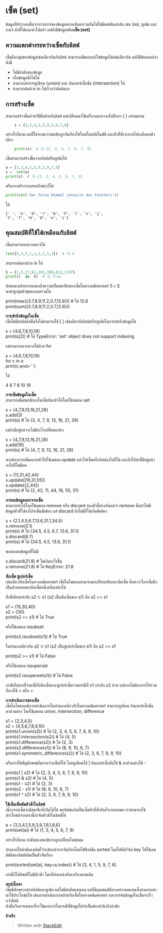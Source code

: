 เซ็ต (set)
==========

ข้อมูลที่ประกอบขึ้นจากรายการของข้อมูลหลายอันมารวมกันไม่ได้มีแค่ชนิดลำดับ เช่น ลิสต์, ทูเพิล และเรนจ์ ดังที่ได้แนะนำไปแล้ว แต่ยังมีข้อมูลชนิด**เซ็ต (set)** 
  
  
## **ความแตกต่างระหว่างเซ็ตกับลิสต์**  
เซ็ตคือกลุ่มของข้อมูลเช่นเดียวกันกับลิสต์ สามารถเพิ่มและแก้ไขข้อมูลได้เช่นเดียวกัน แต่ก็มีข้อแตกต่างดังนี้  
- ไม่มีลำดับของข้อมูล  
- เก็บข้อมูลซ้ำไม่ได้  
- สามารถทำการยูเนียน (union) และ อินเทอร์เซ็กชัน (intersection) ได้  
- สามารถค้นด้วย in ได้เร็วกว่าลิสต์มาก  
  
  
  
## **การสร้างเซ็ต**  

สามารถสร้างขึ้นด้วยวิธีที่คล้ายกับลิสต์ แค่เปลี่ยนมาใช้เครื่องหมายวงเล็บปีกกา { } คร่อมแทน
```python
	s = {3,3,4,1,5,9,3,9,7,6}
```


  
อย่างไรก็ตาม ผลที่ได้จะพบว่าสมาชิกถูกจัดเรียงให้ใหม่โดยอัตโนมัติ และตัวที่ซ้ำจะหายไปเหลือแค่ตัวเดียว
```python
	print(s)  # ได้ {1, 3, 4, 5, 6, 7, 9}
```
  
เซ็ตสามารถสร้างขึ้นจากลิสต์หรือทูเพิลได้
```python
a = [3,3,4,1,5,9,3,9,7,6]  
s =  set(a)  
print(s)  # ได้ {1, 3, 4, 5, 6, 7, 9}
```
  
หรืออาจสร้างจากสายอักขระก็ได้
```python
print(set('Der ferne Himmel jenseits des Fensters'))
```
  
ได้
```
{' ', 'n', 'd', 'r', 'm', 'F', 'l', 's', 'j', 
't', 'f', 'H', 'D', 'e', 'i'}
```
  
  
  
## **คุณสมบัติที่ใช้ได้เหมือนกับลิสต์**  
เซ็ตสามารถหาความยาวได้
```python
len({5,3,7,1,1,1,1,1,3})  # ได้ 4
```
  
สามารถค้นหาด้วย in ได้
```python
S = {1,5,17,81,201,399,812,1197}  
print(5  in  S)  # ได้ True
```
  
ลักษณะคล้ายการแสดงถึงความเป็นสมาชิกของเซ็ตในทางคณิตศาสตร์ 5 ∈ S  
หาค่าสูงสุดต่ำสุดและผลรวมได

print(max({3.7,8.9,11.2,0.7,12.6}))  # ได้ 12.6  
print(sum({3.7,8.9,11.2,0.7,12.6}))

  
  
  
**การเข้าถึงข้อมูลในเซ็ต**  
เซ็ตไม่มีลำดับดังนั้นจึงไม่สามารถใช้ [ ] เช่นเดียวกับลิสต์หรือทูเพิลในการเข้าถึงข้อมูลได้

s = {4,6,7,8,10,19}  
print(s[2])  # ได้ TypeError: 'set' object does not support indexing

  
แต่สามารถแจกแจงได้ด้วย for

s = {4,6,7,8,10,19}  
for  c  in  s:  
print(c,end=' ')

  
ได้

4 6 7 8 10 19

  
  
  
**การเพิ่มข้อมูลในเซ็ต**  
สามารถเพิ่มสมาชิกลงในเซ็ตทีละตัวได้โดยใช้เมธอด set

s = {4,7,9,13,16,21,28}  
s.add(3)  
print(s)  # ได้ {3, 4, 7, 9, 13, 16, 21, 28}

  
แต่ถ้ามีอยู่แล้วจะไม่มีอะไรเปลี่ยนแปลง

s = {4,7,9,13,16,21,28}  
s.add(16)  
print(s)  # ได้ {4, 7, 9, 13, 16, 21, 28}

  
หากต้องการเพิ่มหลายตัวให้ใช้เมธอด update แล้วใส่เซ็ตหรือลิสต์ลงไปก็ได้ และถึงใส่ค่าที่มีอยู่แล้วลงไปก็ไม่มีผล

s = {11,31,42,44}  
s.update([16,31,55])  
s.update({2,44})  
print(s)  # ได้ {2, 42, 11, 44, 16, 55, 31}

  
  
  
**การลบข้อมูลออกจากเซ็ต**  
สามารถทำได้โดยใช้เมธอด remove หรือ discard สองตัวนี้ต่างกันแค่ว่า remove นั้นถ้าไม่มีข้อมูลตัวที่ใส่ลงไปจะขึ้นขัดข้อง แต่ discard ถึงไม่มีก็ไม่เกิดขัดข้อง

s = {2.1,4.5,6.7,13.6,31.1,34.5}  
s.remove(2.1)  
print(s)  # ได้ {34.5, 4.5, 6.7, 13.6, 31.1}  
s.discard(6.7)  
print(s)  # ได้ {34.5, 4.5, 13.6, 31.1}

  
พอลองลบข้อมูลที่ไม่มี

s.discard(21.8)  # ไม่เกิดอะไรขึ้น  
s.remove(21.8) # ได้ KeyError: 21.8

  
  
  
**ซับเซ็ต ซูเปอร์เซ็ต**  
เช่นเดียวกับเซ็ตในทางคณิตศาสตร์ เซ็ตในไพธอนสามารถมาเปรียบเทียบหาซับเซ็ต คือหาว่าใครเซ็ตนึงเป็นส่วนย่อยของอีกเซ็ตหนึ่งหรือเปล่าได้  
  
สิ่งที่เทียบเท่ากับ s2 ⊂ s1 (s2 เป็นซับเซ็ตของ s1) คือ s2 <= s1

s1 = {15,30,40}  
s2 = {30}  
print(s2 <= s1)  # ได้ True

  
หรือใช้เมธอด issubset

print(s2.issubset(s1))  # ได้ True

  
ในทำนองเดียวกัน s2 ⊃ s1 (s2 เป็นซูเปอร์เซ็ตของ s1) คือ s2 >= s1

print(s2 >= s1)  # ได้ False

  
หรือใช้เมธอด issuperset

print(s2.issuperset(s1))  # ได้ False

  
กรณีทั้งสองที่ว่ามานี้ทั้งซับเซ็ตและซูเปอร์เซ็ตรวมกรณีที่ s1 เท่ากับ s2 ด้วย แต่หากไม่ต้องการให้รวมก็อาจใช้ > หรือ <  
  
  
  
**การดำเนินการของเซ็ต**  
เซ็ตในไพธอนมีการดำเนินการในทำนองเดียวกับในทางคณิตศาสตร์ สามารถยูเนียน อินเทอร์เซ็กชัน หาส่วนต่าง โดยใช้เมธอด union, intersection, difference

s1 = {2,3,4,5}  
s2 = {4,5,6,7,8,9,10}  
print(s1.union(s2))  # ได้ {2, 3, 4, 5, 6, 7, 8, 9, 10}  
print(s1.intersection(s2))  # ได้ {4, 5}  
print(s1.difference(s2))  # ได้ {2, 3}  
print(s2.difference(s1))  # ได้ {8, 9, 10, 6, 7}  
print(s1.symmetric_difference(s2))  # ได้ {2, 3, 6, 7, 8, 9, 10}

  
หรืออาจใช้สัญลักษณ์คั่นระหว่างเซ็ตก็ได้ โดยยูเนียนใช้ | อินเทอร์เซ็กชันใช้ & หาส่วนต่างใช้ -

print(s1 | s2)  # ได้ {2, 3, 4, 5, 6, 7, 8, 9, 10}  
print(s1 & s2)  # ได้ {4, 5}  
print(s1 - s2)  # ได้ {2, 3}  
print(s2 - s1)  # ได้ {8, 9, 10, 6, 7}  
print(s1 ^ s2)  # ได้ {2, 3, 6, 7, 8, 9, 10}

  
  
  
**ใช้เซ็ตเพื่อตัดตัวซ้ำในลิสต์**  
เนื่องจากเซ็ตจะมีสมาชิกซ้ำกันไม่ได้ พอลิสต์แปลเป็นเซ็ตตัวที่ซ้ำกันก็จะหายหมด เราสามารถใช้ประโยชน์จากตรงนี้กำจัดตัวซ้ำในลิสต์ได้

a = [3,3,4,1,5,9,3,9,7,6,1,6,6]  
print(set(a))  # ได้ {1, 3, 4, 5, 6, 7, 9}

  
อย่างไรก็ตาม ลำดับของสมาชิกจะถูกเปลี่ยนใหม่หมด  
  
ถ้าอยากให้ลำดับคงเดิมไว้จะต้องทำการจัดเรียงโดยใช้ฟังก์ชัน sorted โดยใส่คีย์เวิร์ด key ให้ใช้เลขดัชนีของลิสต์เดิมเป็นตัวจัดเรียง

print(sorted(set(a), key=a.index))  # ได้ [3, 4, 1, 5, 9, 7, 6]

  
เท่านี้ก็ได้ลิสต์ที่ไม่มีตัวซ้ำ โดยที่ตำแหน่งยังคงเรียงตามเดิม  
  
  
  
**สรุปเนื้อหา**  
เซ็ตมีลักษระคล้ายลิสต์และทูเพิล แต่ไม่มีลำดับแน่นอน แต่ก็มีคุณสมบัติบางอย่างทดแทนซึ่งสามารถนำมาใช้ประโยชน์ได้ เช่นการดำเนินการคล้ายกับเซ็ตในทางคณิตศาสตร์ และการค้นข้อมูลในเซ็ตจะเร็วกว่าลิสต์  
ดังนั้นจึงอาจเหมาะที่จะใช้มากกว่าในกรณีที่ข้อมูลไม่จำเป็นต้องคำนึงถึงลำดับ  
  
  
  
**อ้างอิง**


> Written with [StackEdit](https://stackedit.io/).
<!--stackedit_data:
eyJoaXN0b3J5IjpbMTMzMDk0MzExNl19
-->